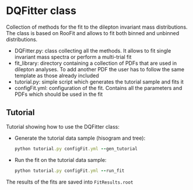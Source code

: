 # DQFitter class
Collection of methods for the fit to the dilepton invariant mass distributions. The class is based on RooFit and allows to fit both binned and unbinned distributions.
- DQFitter.py: class collecting all the methods. It allows to fit single invariant mass spectra or perform a multi-trial fit
- fit_library: directory containing a collection of PDFs that are used in dilepton analyses. To add another PDF the user has to follow the same template as those already included
- tutorial.py: simple script which generates the tutorial sample and fits it
- configFit.yml: configuration of the fit. Contains all the parameters and PDFs which should be used in the fit

## Tutorial
Tutorial showing how to use the DQFitter class:
- Generate the tutorial data sample (hisogram and tree):
  ```ruby
  python tutorial.py configFit.yml --gen_tutorial
  ```
- Run the fit on the tutorial data sample:
  ```ruby
  python tutorial.py configFit.yml --run_fit
  ```

The results of the fits are saved into `FitResults.root`
